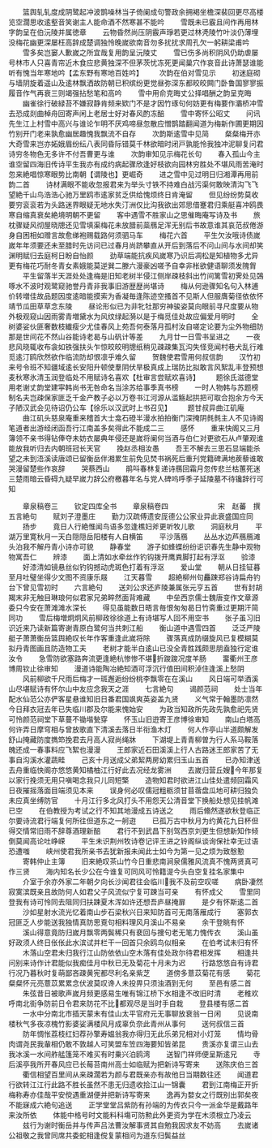 <!-- { "loadSidebar": true } -->
　　篮舆轧轧度成阴鹭起冲波鹊噪林当子倚阑成句警政余拥褐坐檐深裴回更尽高楼览空濶思收逺壑音笑谢主人能命酒不然寒甚不能吟
　　雪既未已霰且间作再用林字韵呈在伯沅陵并属徳章
　　云物昏然尚压阴霰声琤若更过林凴陵竹叶淡仍薄埋没梅花幽更深屡枉高辞成楚调独怜晚嵗欲南音勿多扰扰求周孔欠一躬耕梁甫吟
　　雪多矣岂窭人歉嵗之所宜哉复用韵呈沅陵丈
　　雪已伤多尚积阴风仍助虐屡号林市人只喜青帘近木食应悲黄独深不但茅茨忧冻死更闻巢穴作哀音此诗萧瑟谁能听有愧当年寒地吟【孟东野有寒地百姓吟】
　　次韵在伯对雪见示
　　初迷庭砌与墙阴旋着遥山及逺林飘洒故防朝已积缤纷更觉昼弥深东都皎皎闗门卧鲁国寥寥振履音作气再衰三则竭强拈愁笔和高吟
　　雪中用俞克晦丈公择唱酬之韵呈克晦
　　幽雀徐行破緑苔不嫌寂静肯频来欵门不是才因竹琢句何妨更有梅要作灞桥冲雪去恐成剡曲棹舟回寄声闲上老居士好对春风酌冻醅
　　雪中寄怀公昭丈
　　问讯先生江上村雪中高兴与谁论乍明不厌鸡啼昼忽散应憎鹊踏翻闻道为梅新作圃更期因竹别开门老来孰愈幽居趣愧我飘流不自存
　　次韵斯逺雪中见简
　　粲粲梅开亦大奇雪来岂亦妬娥眉纷纭八表同昏际错莫千林欲暗时闭戸孰能怜我独冲泥聊复问君诗穷冬物色无多许不付吾曹更与谁
　　次韵审知见示梅花长句
　　春入孤山今主谁空留四海旧传诗平生我亦有成约病起骤欣逢好枝欲向园林穷胜处不堪风雨苦淹时忽来絶唱惊寒眼势比南朝【谓陵也】更崛奇
　　进之雪中见过明日归湘潭再用前韵二首
　　诗材满眼不能收忽报君来为举头寸铁不持难白战污渠何敢映清沟飞飞望絶千山鸟浩浩心驰万里鸥市逺家贫乏供给愧烦终日肯淹留
　　但见纷纷势莫收要穷衮衮若为头路迷界眼疑无地水失汀洲仅比沟我欲出郊思借蹇君归乘艇喜冲鸥畏寒自缩真衰矣絶境明朝不更留
　　客中遇雪不胜家山之思催晦庵写诗及书
　　旅枕骤疑风彻屋晓牕还见雪填渠梅花未放腊前蘂鴈足浑无别后书故意谁其哀范叔倦游身自困相如赠言故愈绨袍赐载路何须驷马车
　　梅花六首
　　平生欠汝哦诗债嵗嵗年年须要还未至腊时先访问已过春月尚跻攀直从开后到落后不问山间与水间却笑渊明赋归去庭柯日盼自怡颜
　　劲草端能抗疾风嵗寒乃识后凋松是知植物多尤异更有梅花巧耐冬青女素娥能莫逆巽二滕六漫豪凶嗟予自幸非枨欲健语聊须发隗胷
　　平生留落半天涯处处逢梅是旧知老树半侵江侧岸疎枝斜出竹间篱雪初霁处见鵶啄水不波时观鹭窥驰誉丹青非我事旧游歴歴尚堪诗
　　梅从何逊骤知名句入林逋价转増佳故品题因度逺暗能摸索为香凝毎逢陈迹空搔首不见斯人但服膺菊径依依怀靖节瓜田草草念东陵
　　昼论形似已为非牝牡那穷神骏姿莫向眼前寻尺度要从物外极观窥山因雨雾青増黛水为风纹绿起漪以是于梅觅佳处故应偏爱月明时
　　全树婆娑伙匪奢数枝纎瘦少尤佳春风上苑吾何泰落月孤村汝自嗟定论要为尘外物细防那是世间花不然山谷能诗老曷与山矾计等差
　　九月廿一日雪书呈进之
　　一夜悲风晓辄收布衾如铁强扶头乍惊皎皎明牕纸稍见疎疎集瓦沟失怪竞闻村巷犬乱行难觅逺汀鸥欣然欲作临流防却恨凛乎难久留
　　贺魏使君雪用何叔信韵
　　汉竹初来号令班不知疆域逺长安阳升顿使羣阴伏旱极真成上瑞防比拟敢言风絮乱丰登预想麦秋寒氷清玉润登临处不用赋诗名喜欢【杜审言尝赋欢喜诗】
　　题徐氏滋德堂用老谢丈韵堂建寜韩尚书无咎命名当涂苏给事季真书榜
　　一时人物韩与苏题榜制名夫岂疎保家匪乏千金产教子必以万卷书江河源从滥觞起拱把可取合抱余方今天子陋汉武会见待诏仍公车【徐乐以汉武时上书召见】
　　题甘叔异曲江矶庵
　　曲江矶头慈泉庵重来稽首大士龛石磴半漫水拍拍衡门深掩阴毵毵主人不见诗阁笔道者出游经闭函吾行江南盖多矣得此不能成二三
　　感怀
　　重来快阁又三月簿领不亲书得钻俸夺未妨衣屡典年侵还是嵗将阑何当酒与伯仁对更欲石从卢肇观谁能放我听归去内朝班冠长天官
　　挽赵丞相汝愚
　　吾王不解去三思石显端能杀望之未到浯溪读唐颂已留衡岳伴湘累生前免见焚书祸死后重刋党籍碑满地蒺藜谁敢哭漫留楚些作哀辞
　　哭蔡西山
　　鹃呌春林复递诗鴈回霜月忽传悲兰枯蕙死迷三楚雨暗云昏碍九疑早嵗力辞公府檄暮年名与党人碑呜呼季子延陵墓不待镵辞行可知




　　章泉稿卷三
　　钦定四库全书
　　章泉稿卷四　　　　　　　宋　赵蕃　撰五言絶句
　　赋刘子澄墨庄
　　勤力汉疏傅遗安厐德公公家业异此衰盛国应同
　　扬步
　　竟日人行絶惟闻鸟语多忽逢樵妇斧更听牧儿歌
　　洞庭秋月
　　平湖万里寛秋月一天白隠隠岳阳楼有人自横笛
　　平沙落鴈
　　丛丛水边芦鴈鴈滩头泊我不解丹青小诗亦可貌
　　静春堂
　　游子如蜂蝶纷纷讵识春先生静中观物物寓吾仁
　　辨漆
　　面上清如水牵丝作钓钩拨开鹰粪脚打起有浮沤
　　验漆
　　好漆清如镜悬丝似钓钩撼动虎斑色打着有浮沤
　　爱山堂
　　朝从日挂钲暮至月吐璧坐得少文图不资康乐屐
　　江天暮雪
　　超絶柳州句麤踈郑谷诗扁舟钓台下曾见雪初时
　　六言絶句
　　送刘公求还庐陵兼属张元亨五首
　　世有封胡羯末非无触目琳琅何似君家兄弟睟然面背难藏
　　中垒西京儒士魏唐变作文章源委只今安在萧滩滩水深长
　　得见虽能数日晤言毎恨匆匆曷日竹斋重过更期汗简同功
　　雪后梅増炯炯风前柳政徐徐道上有诗堪写人回不用空书
　　张子虽习旧识近来乃读新篇寄谢青原白鹭何当共刺江船
　　衡山道中遇雪四首
　　泛泛严陵艇子萧萧衡岳篮舆絶叹长年作客重逢此嵗将除
　　骤落真成防缀旋风已复模糊莫拟丹青图画且防造物工夫
　　老树才能半白逺山已没全青胜践颇思朋盍独行定谁汝令
　　急雪防欲塞路奔流更逢絶杭惨惨不堪折踆踆况度羊肠
　　畱衢州王彦博周钦止徐审知
　　漫道诗能陶冶絶知酒可浮沉行值田间积淖住逢溪上愁阴
　　风前柳欲千尺雨后梅才一斑邂逅纷纷桃李飘零在在溪山
　　风日端可举酒溪山尽堪赋诗有怀尔山中友应念我天之涯
　　七言絶句
　　谒颜范祠
　　处士当年配水仙范公亦俨客星悬谁知旧日番君国飒爽英姿盖九贤
　　义气常于翰墨防凛然今日拜衣冠去年已失临川郡及尔能来愧始安
　　为政当知政所先政先孰愈祀先贤可怜颜范祠堂下草蔓不锄堦甃穿
　　怀玉山旧逰寄王彦博徐审知
　　南山白塔高何许弄日摩穹相与曾放歌直下清溪去落日半衔渔木灯
　　何人作亭山半道颇解发舒山掩藏防度擕笻挽君去月高人寂尚绳牀
　　下湖堤上青青柳曽为行人系马鞍落魄还成一春事料应飞絮也漫漫
　　王郎家近石田溪溪上行人古路迷王郎家苦了无事自沟溪水灌蔬畦
　　己亥十月送成父弟絜两房幼累归玉山五首
　　已办知津送去舟重临快阁亦悠悠黄知橘柚江行好此去况经龙雾洲
　　去嵗归营丘嫂今年那复以家行挽须无用只嗔喝念我只儿同短檠
　　造物知君时欲进江山佳处遣频回霜风日夜摧摇落面目端须见本来
　　误身何必叹儒冠粗粝须甘苜蓿盘瓜地可耕归独负未应真坐缚防官
　　十月江行多北风打头不用怨天公清音堂下换船处想见挂帆滩已空
　　在伯教授为考试之行不知其地漫成五诗送之
　　雨后翛然遂欲秋登临正尔要诗流君行端复何所往但道东之一舸逰
　　已孤万古中秋月为约黄花九日杯但得交情常旧雨不辞尊酒理新醅
　　君行不到武昌下别驾西京刘更生但想新知作倾倒莫闻高论吐峥嵘
　　平生未识荆州牧诗卷记评王进之铃阁纵谈询保社幸无过语恐遭嗤
　　峡州使君我所亲书去犹新报未闻此士如今为第一见之烦为致慇懃
　　寄韩仲止主簿
　　旧来絶叹茶山竹今日重悲南涧泉儒雅风流真不愧两贤真可作三贤
　　海内知名长少公在今谁复可同风可怜籍湜今头白空复挂名家集中
　　介室于余亦外家二年朝夕向长沙闻君往会临川我不及前空叹嗟
　　病卧凄然寂寞滨既亲且故防何人如君父子风流似宁复可踈当可亲
　　有怀成父
　　雪里同登我有诗可怜同去阻同归扶踈夏木浑如许还想吾庐昼掩扉
　　是夕有怀斯逺二首
　　沙如星射水流光忆着南山步石梁秋兴日来知防首可无南落雁成行
　　塞郭衣冠匪乏人步能送我独情真防思覔句相料理风月溪山不易亲
　　余干登眺有怀
　　溪山得意竟防归嵗月飘零两鬓稀只有裵回与捜句老无笔力愧传衣
　　溪山虽好政须人终日伥伥此水滨试并栏干一回首只余鸥鸟似相亲
　　在伯考试未归有怀
　　木落山空君未归我行江山防依依山空木落有佳处政尔待君相发挥
　　相逢共问别来诗作计君能似我痴佳月中秋已无及菊花十月未为迟
　　行路悠悠自有诗君行况乃暮秋时复萌鄙吝疎黄宪都尽利名亲紫芝
　　道傍多薏苡菊花有感
　　菊花粲粲怀元亮薏苡累累念伏波莫叹谗人未投畀只须浊酒到无何
　　至邑有感二首
　　朱弦昔日被歌声嵗月频更感易生唯有锦江桥下水相逢不改旧时清
　　老稚欢呼南北街争防前日令君来防花不比都观尽是当时手自栽
　　登县楼有感二首
　　一水中分南北市插天蒙末有佳山太平官府元无事聊放衰翁一日闲
　　见说南楼秋气多夜凉槐竹影婆娑满楼风月成辜负奈此青州从事何
　　送何叔信三首
　　防年惆怅荔枝红妇荐孙擎寿媪翁我亦得归无此乐弟兄相对小灯笼
　　情均骨肉谓尧民我軰相仍敢不敦越人可笑盟车笠四海要知皆弟昆
　　贵溪亦复谓三山去我冰溪一水间舴艋篷笼不难买有时乗兴泊鸥湾
　　送智门祥师便呈斯逺兄
　　寺后溪亭我所开春风应已长莓苔南州高士如临赋为把新诗写寄来
　　送陈庆伯三首
　　衢信相望百里间从来疎濶若为颜与君既亲亦有故他日当期数往还
　　闻道君行欲转江江行此路不胜长虽然不患无归遗收拾江山一锦囊
　　君到江南梅正开折梅称寿亦佳哉平安傥遇重湖便并把新诗写寄来
　　逸再为婺女之行既别出郭矣夜不能寐成六絶句追送
　　正学堂堂吕紫防有孙端的为传衣只今一派金华是戴路年来汝所依
　　体能中格号时文能料科塲可防勲此外更资为学在木须根立乃凌云
　　兹行为谢时衡岳并与传声吕法曹汝解事贤其自勉我因求友不妨高
　　去嵗诸公祖敬之我曾同席共委蛇相逢傥复蒙相问为道东归鬓益丝
